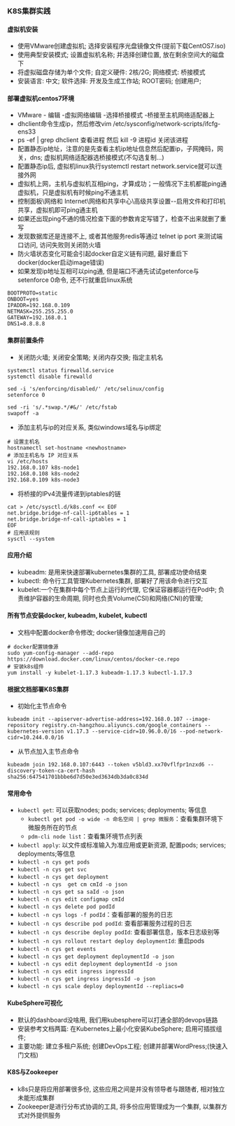 ### K8S集群实践
#### 虚拟机安装
- 使用VMware创建虚拟机; 选择安装程序光盘镜像文件(提前下载CentOS7.iso)
- 使用典型安装模式; 设置虚拟机名称; 并选择创建位置, 放在剩余空间大的磁盘下
- 将虚拟磁盘存储为单个文件; 自定义硬件: 2核/2G; 网络模式: 桥接模式
- 安装语言: 中文; 软件选择: 开发及生成工作站; ROOT密码; 创建用户;

#### 部署虚拟机centos7环境
- VMware - 编辑 -虚拟网络编辑 -选择桥接模式 -桥接至主机网络适配器上
- dhclient命令生成ip，然后修改vim /etc/sysconfig/network-scripts/ifcfg-ens33
- ps -ef | grep dhclient 查看进程 然后 kill -9 进程id 关闭该进程
- 配置静态ip地址，注意的是先查看主机ip地址信息然后配置ip，子网掩码，网关，dns; 虚拟机网络适配器选桥接模式(不勾选复制...)
- 配置静态ip后, 虚拟机linux执行systemctl restart network.service就可以连接外网
- 虚拟机上网，主机与虚拟机互相ping，才算成功；一般情况下主机都能ping通虚拟机，只是虚拟机有时候ping不通主机
- 控制面板\网络和 Internet\网络和共享中心\高级共享设置--启用文件和打印机共享，虚拟机即可ping通主机
- 如果还出现ping不通的情况检查下面的参数肯定写错了，检查不出来就删了重写
- 发现数据库还是连接不上, 或者其他服务redis等通过 telnet ip port 来测试端口访问, 访问失败则关闭防火墙
- 防火墙状态变化可能会引起docker自定义链有问题, 最好重启下docker(docker启动image错误)
- 如果发现ip地址互相可以ping通, 但是端口不通先试试getenforce与setenforce 0命令, 还不行就重启linux系统
```
BOOTPROTO=static
ONBOOT=yes
IPADDR=192.168.0.109
NETMASK=255.255.255.0
GATEWAY=192.168.0.1
DNS1=8.8.8.8
```

#### 集群前置条件
- 关闭防火墙; 关闭安全策略; 关闭内存交换; 指定主机名
```
systemctl status firewalld.service
systemctl disable firewalld

sed -i 's/enforcing/disabled/' /etc/selinux/config
setenforce 0

sed -ri 's/.*swap.*/#&/' /etc/fstab
swapoff -a
```
- 添加主机与ip的对应关系, 类似windows域名与ip绑定
```
# 设置主机名
hostnamectl set-hostname <newhostname>
# 添加主机名与 IP 对应关系
vi /etc/hosts
192.168.0.107 k8s-node1
192.168.0.108 k8s-node2
192.168.0.109 k8s-node3
```
- 将桥接的IPv4流量传递到iptables的链
```
cat > /etc/sysctl.d/k8s.conf << EOF
net.bridge.bridge-nf-call-ip6tables = 1
net.bridge.bridge-nf-call-iptables = 1
EOF
# 应用该规则
sysctl --system
```

#### 应用介绍
- kubeadm: 是用来快速部署kubernetes集群的工具, 部署成功使命结束
- kubectl: 命令行工具管理Kubernetes集群, 部署好了用该命令进行交互
- kubelet:一个在集群中每个节点上运行的代理, 它保证容器都运行在Pod中; 负责维护容器的生命周期, 同时也负责Volume(CSI)和网络(CNI)的管理;

#### 所有节点安装docker, kubeadm, kubelet, kubectl
- 文档中配置docker命令修改; docker镜像加速用自己的
```
# docker配置镜像源
sudo yum-config-manager --add-repo https://download.docker.com/linux/centos/docker-ce.repo
# 安装k8s组件
yum install -y kubelet-1.17.3 kubeadm-1.17.3 kubectl-1.17.3
```

#### 根据文档部署K8S集群
- 初始化主节点命令
```
kubeadm init --apiserver-advertise-address=192.168.0.107 --image-repository registry.cn-hangzhou.aliyuncs.com/google_containers --kubernetes-version v1.17.3 --service-cidr=10.96.0.0/16 --pod-network-cidr=10.244.0.0/16
```
- 从节点加入主节点命令
```
kubeadm join 192.168.0.107:6443 --token v5bld3.xx70vflfpr1nzxd6 --discovery-token-ca-cert-hash sha256:647541701bbbe6d7d50e3ed3634db3da0c834d
```

#### 常用命令
- `kubectl get`: 可以获取nodes; pods; services; deployments; 等信息
  - `kubectl get pod -o wide -n 命名空间 | grep 微服务`：查看集群环境下微服务所在的节点
  - `pdm-cli node list`：查看集环境节点列表
- `kubectl apply`: 以文件或标准输入为准应用或更新资源, 配置pods; services; deployments;等信息
- `kubectl -n cys get pods`
- `kubectl -n cys get svc`
- `kubectl -n cys get deployment`
- `kubectl -n cys  get cm cmId -o json`
- `kubectl -n cys get sa saId -o json`
- `kubectl -n cys edit configmap cmId`
- `kubectl -n cys delete pod podId`
- `kubectl -n cys logs -f podId`：查看部署的服务的日志
- `kubectl -n cys describe pod podId`: 查看部署服务过程的日志
- `kubectl -n cys describe deploy podId`: 查看部署信息，版本日志级别等
- `kubectl -n cys rollout restart deploy deploymentId`: 重启pods
- `kubectl -n cys get events`
- `kubectl -n cys get deployment deploymentId -o json`
- `kubectl -n cys edit deployment deploymentId -o json`	
- `kubectl -n cys edit ingress ingressId`
- `kubectl -n cys get ingress ingressId -o json`
- `kubectl -n cys scale deploy deploymentId --repliacs=0`


#### KubeSphere可视化
- 默认的dashboard没啥用, 我们用kubesphere可以打通全部的devops链路
- 安装参考文档两篇: 在Kubernetes上最小化安装KubeSphere; 启用可插拔组件;
- 主要功能: 建立多租户系统; 创建DevOps工程; 创建并部署WordPress;(快速入门文档)

#### K8S与Zookeeper
- k8s只是将应用部署很多份, 这些应用之间是并没有领导者与跟随者, 相对独立未能形成集群
- Zookeeper是进行分布式协调的工具, 将多份应用管理成为一个集群, 以集群方式对外提供服务
